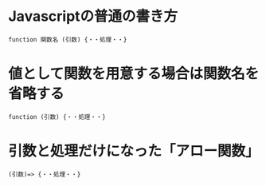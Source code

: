 # Javascriptの普通の書き方
`function 関数名 (引数) {・・処理・・}`

# 値として関数を用意する場合は関数名を省略する
`function (引数) {・・処理・・}`

# 引数と処理だけになった「アロー関数」
`(引数)=> {・・処理・・}`
